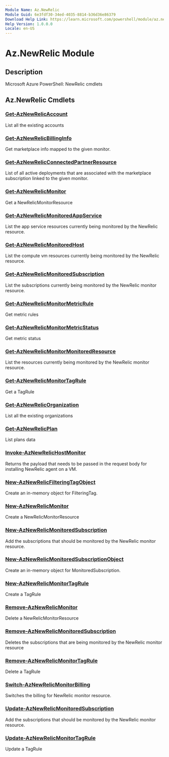 ```yaml
---
Module Name: Az.NewRelic
Module Guid: 6e3fdf30-34ed-4035-8814-b36d36e86379
Download Help Link: https://learn.microsoft.com/powershell/module/az.newrelic
Help Version: 1.0.0.0
Locale: en-US
---
```


# Az.NewRelic Module
## Description
Microsoft Azure PowerShell: NewRelic cmdlets

## Az.NewRelic Cmdlets
### [Get-AzNewRelicAccount](Get-AzNewRelicAccount.md)
List all the existing accounts

### [Get-AzNewRelicBillingInfo](Get-AzNewRelicBillingInfo.md)
Get marketplace info mapped to the given monitor.

### [Get-AzNewRelicConnectedPartnerResource](Get-AzNewRelicConnectedPartnerResource.md)
List of all active deployments that are associated with the marketplace subscription linked to the given monitor.

### [Get-AzNewRelicMonitor](Get-AzNewRelicMonitor.md)
Get a NewRelicMonitorResource

### [Get-AzNewRelicMonitoredAppService](Get-AzNewRelicMonitoredAppService.md)
List the app service resources currently being monitored by the NewRelic resource.

### [Get-AzNewRelicMonitoredHost](Get-AzNewRelicMonitoredHost.md)
List the compute vm resources currently being monitored by the NewRelic resource.

### [Get-AzNewRelicMonitoredSubscription](Get-AzNewRelicMonitoredSubscription.md)
List the subscriptions currently being monitored by the NewRelic monitor resource.

### [Get-AzNewRelicMonitorMetricRule](Get-AzNewRelicMonitorMetricRule.md)
Get metric rules

### [Get-AzNewRelicMonitorMetricStatus](Get-AzNewRelicMonitorMetricStatus.md)
Get metric status

### [Get-AzNewRelicMonitorMonitoredResource](Get-AzNewRelicMonitorMonitoredResource.md)
List the resources currently being monitored by the NewRelic monitor resource.

### [Get-AzNewRelicMonitorTagRule](Get-AzNewRelicMonitorTagRule.md)
Get a TagRule

### [Get-AzNewRelicOrganization](Get-AzNewRelicOrganization.md)
List all the existing organizations

### [Get-AzNewRelicPlan](Get-AzNewRelicPlan.md)
List plans data

### [Invoke-AzNewRelicHostMonitor](Invoke-AzNewRelicHostMonitor.md)
Returns the payload that needs to be passed in the request body for installing NewRelic agent on a VM.

### [New-AzNewRelicFilteringTagObject](New-AzNewRelicFilteringTagObject.md)
Create an in-memory object for FilteringTag.

### [New-AzNewRelicMonitor](New-AzNewRelicMonitor.md)
Create a NewRelicMonitorResource

### [New-AzNewRelicMonitoredSubscription](New-AzNewRelicMonitoredSubscription.md)
Add the subscriptions that should be monitored by the NewRelic monitor resource.

### [New-AzNewRelicMonitoredSubscriptionObject](New-AzNewRelicMonitoredSubscriptionObject.md)
Create an in-memory object for MonitoredSubscription.

### [New-AzNewRelicMonitorTagRule](New-AzNewRelicMonitorTagRule.md)
Create a TagRule

### [Remove-AzNewRelicMonitor](Remove-AzNewRelicMonitor.md)
Delete a NewRelicMonitorResource

### [Remove-AzNewRelicMonitoredSubscription](Remove-AzNewRelicMonitoredSubscription.md)
Deletes the subscriptions that are being monitored by the NewRelic monitor resource

### [Remove-AzNewRelicMonitorTagRule](Remove-AzNewRelicMonitorTagRule.md)
Delete a TagRule

### [Switch-AzNewRelicMonitorBilling](Switch-AzNewRelicMonitorBilling.md)
Switches the billing for NewRelic monitor resource.

### [Update-AzNewRelicMonitoredSubscription](Update-AzNewRelicMonitoredSubscription.md)
Add the subscriptions that should be monitored by the NewRelic monitor resource.

### [Update-AzNewRelicMonitorTagRule](Update-AzNewRelicMonitorTagRule.md)
Update a TagRule

